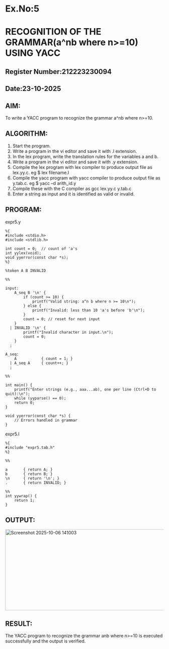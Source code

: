 # Ex.No:5
# RECOGNITION OF THE GRAMMAR(a^nb where n>=10) USING YACC
## Register Number:212223230094
## Date:23-10-2025
## AIM:
To write a YACC program to recognize the grammar a^nb where n>=10.
## ALGORITHM:
1.	Start the program.
2.	Write a program in the vi editor and save it with .l extension.
3.	In the lex program, write the translation rules for the variables a and b.
4.	Write a program in the vi editor and save it with .y extension.
5.	Compile the lex program with lex compiler to produce output file as lex.yy.c. eg $ lex filename.l
6.	Compile the yacc program with yacc compiler to produce output file as y.tab.c. eg $ yacc –d arith_id.y
7.	Compile these with the C compiler as gcc lex.yy.c y.tab.c
8.	Enter a string as input and it is identified as valid or invalid.
## PROGRAM:
expr5.y
```
%{
#include <stdio.h>
#include <stdlib.h>

int count = 0;  // count of 'a's
int yylex(void);
void yyerror(const char *s);
%}

%token A B INVALID

%%

input:
    A_seq B '\n' {
        if (count >= 10) {
            printf("Valid string: a^n b where n >= 10\n");
        } else {
            printf("Invalid: less than 10 'a's before 'b'\n");
        }
        count = 0; // reset for next input
    }
  | INVALID '\n' {
        printf("Invalid character in input.\n");
        count = 0;
    }
  ;

A_seq:
    A           { count = 1; }
  | A_seq A     { count++; }
  ;

%%

int main() {
    printf("Enter strings (e.g., aaa...ab), one per line (Ctrl+D to quit):\n");
    while (yyparse() == 0);
    return 0;
}

void yyerror(const char *s) {
    // Errors handled in grammar
}

```
expr5.l
```
%{
#include "expr5.tab.h"
%}

%%

a       { return A; }
b       { return B; }
\n      { return '\n'; }
.       { return INVALID; }

%%
int yywrap() {
    return 1;
}

```
## OUTPUT:
<img width="1156" height="258" alt="Screenshot 2025-10-06 141003" src="https://github.com/user-attachments/assets/6ba46756-d7ac-411b-9bc4-622cfe1ab4a4" />

## RESULT:
The YACC program to recognize the grammar anb where n>=10 is executed successfully and the output is verified.
